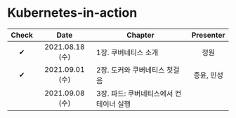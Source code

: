 # Kubernetes-in-action

|Check|Date|Chapter|Presenter|
|:--:|:--:|--|:--:|
|✔|2021.08.18 (수)|1장. 쿠버네티스 소개|정원|
|✔|2021.09.01 (수)|2장. 도커와 쿠버네티스 첫걸음|종윤, 민성|
||2021.09.08 (수)|3장. 파드: 쿠버네티스에서 컨테이너 실행||